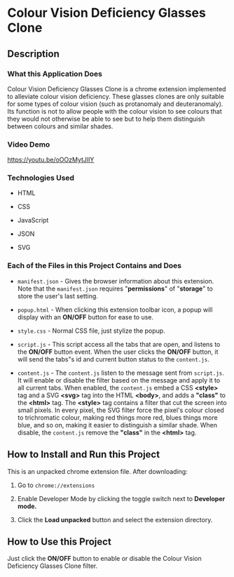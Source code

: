 # Colour Vision Deficiency Glasses Clone

## Description

### What this Application Does

Colour Vision Deficiency Glasses Clone is a chrome extension implemented to alleviate colour vision deficiency. These glasses clones are only suitable for some types of colour vision (such as protanomaly and deuteranomaly). Its function is not to allow people with the colour vision to see colours that they would not otherwise be able to see but to help them distinguish between colours and similar shades.

### Video Demo
https://youtu.be/oOOzMytJlIY

### Technologies Used

* HTML

* CSS

* JavaScript

* JSON

* SVG

### Each of the Files in this Project Contains and Does

* `manifest.json` -
Gives the browser information about this extension. Note that the `manifest.json` requires "**permissions**" of "**storage**" to store the user's last setting.

* `popup.html` -
When clicking this extension toolbar icon, a popup will display with an **ON/OFF** button for ease to use.

* `style.css` -
Normal CSS file, just stylize the popup.

* `script.js` -
This script access all the tabs that are open, and listens to the **ON/OFF** button event. When the user clicks the **ON/OFF** button, it will send the tabs"s id and current button status to the `content.js`.

* `content.js` -
The `content.js` listen to the message sent from `script.js`. It will enable or disable the filter based on the message and apply it to all current tabs. When enabled, the `content.js` embed a CSS **\<style>** tag and a SVG **\<svg>** tag into the HTML **\<body>**, and adds a **"class"** to the **\<html>** tag. The **\<style>** tag contains a filter that cut the screen into small pixels. In every pixel, the SVG filter force the pixel's colour closed to trichromatic colour, making red things more red, blues things more blue, and so on, making it easier to distinguish a similar shade. When disable, the `content.js` remove the **"class"** in the **\<html>** tag.

## How to Install and Run this Project

This is an unpacked chrome extension file. After downloading:

1. Go to `chrome://extensions`

2. Enable Developer Mode by clicking the toggle switch next to **Developer mode.**

3. Click the **Load unpacked** button and select the extension directory.

## How to Use this Project

Just click the **ON/OFF** button to enable or disable the Colour Vision Deficiency Glasses Clone filter.
